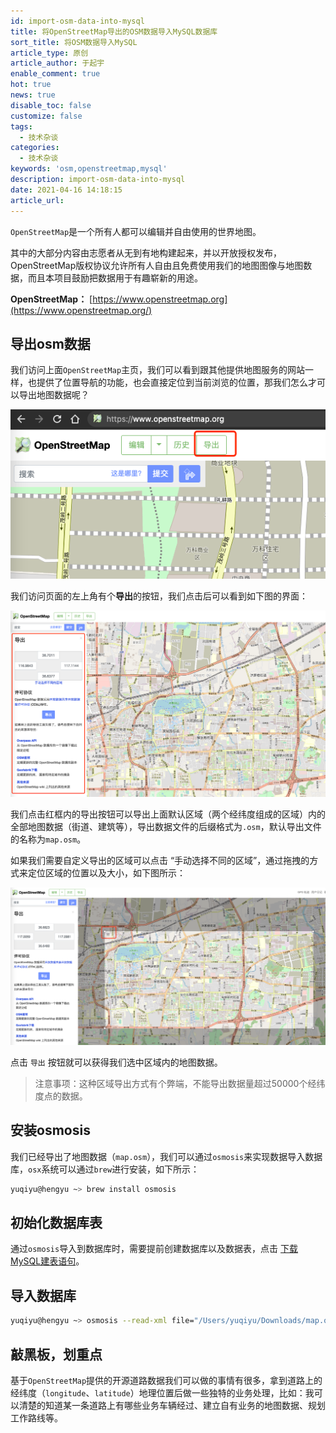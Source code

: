 ```yaml
---
id: import-osm-data-into-mysql
title: 将OpenStreetMap导出的OSM数据导入MySQL数据库
sort_title: 将OSM数据导入MySQL
article_type: 原创
article_author: 于起宇
enable_comment: true
hot: true
news: true
disable_toc: false
customize: false
tags:
  - 技术杂谈
categories:
  - 技术杂谈
keywords: 'osm,openstreetmap,mysql'
description: import-osm-data-into-mysql
date: 2021-04-16 14:18:15
article_url:
---
```


`OpenStreetMap`是一个所有人都可以编辑并自由使用的世界地图。

其中的大部分内容由志愿者从无到有地构建起来，并以开放授权发布， OpenStreetMap版权协议允许所有人自由且免费使用我们的地图图像与地图数据，而且本项目鼓励把数据用于有趣崭新的用途。

<!--more-->
**OpenStreetMap：** [https://www.openstreetmap.org](https://www.openstreetmap.org/)

## 导出osm数据

我们访问上面`OpenStreetMap`主页，我们可以看到跟其他提供地图服务的网站一样，也提供了位置导航的功能，也会直接定位到当前浏览的位置，那我们怎么才可以导出地图数据呢？

![1](/images/post/import-osm-data-into-mysql-1.png)

我们访问页面的左上角有个**导出**的按钮，我们点击后可以看到如下图的界面：

![2](/images/post/import-osm-data-into-mysql-2.png)

我们点击红框内的导出按钮可以导出上面默认区域（两个经纬度组成的区域）内的全部地图数据（街道、建筑等），导出数据文件的后缀格式为`.osm`，默认导出文件的名称为`map.osm`。

如果我们需要自定义导出的区域可以点击 “手动选择不同的区域”，通过拖拽的方式来定位区域的位置以及大小，如下图所示：

![](/images/post/import-osm-data-into-mysql-3.png)

点击 `导出` 按钮就可以获得我们选中区域内的地图数据。

> 注意事项：这种区域导出方式有个弊端，不能导出数据量超过50000个经纬度点的数据。

## 安装osmosis

我们已经导出了地图数据（`map.osm`），我们可以通过`osmosis`来实现数据导入数据库，`osx`系统可以通过`brew`进行安装，如下所示：

```sh
yuqiyu@hengyu ~> brew install osmosis
```



## 初始化数据库表

通过`osmosis`导入到数据库时，需要提前创建数据库以及数据表，点击 [下载MySQL建表语句](/files/mysql-apidb06.sql)。

## 导入数据库

```sh
yuqiyu@hengyu ~> osmosis --read-xml file="/Users/yuqiyu/Downloads/map.osm" --write-apidb-0.6 host="127.0.0.1" dbType="mysql" database="api06_test" user="root" password="123456" validateSchemaVersion=no
```



## 敲黑板，划重点

基于`OpenStreetMap`提供的开源道路数据我们可以做的事情有很多，拿到道路上的经纬度（`longitude`、`latitude`）地理位置后做一些独特的业务处理，比如：我可以清楚的知道某一条道路上有哪些业务车辆经过、建立自有业务的地图数据、规划工作路线等。
